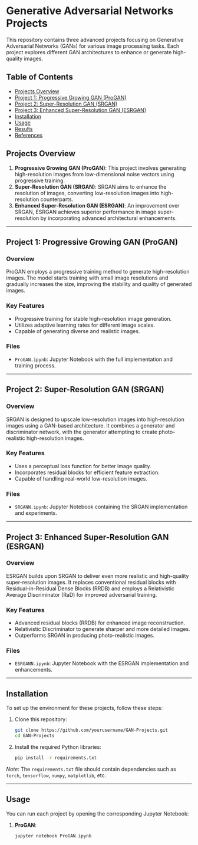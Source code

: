 # Generative Adversarial Networks Projects

This repository contains three advanced projects focusing on Generative Adversarial Networks (GANs) for various image processing tasks. Each project explores different GAN architectures to enhance or generate high-quality images. 

## Table of Contents

- [Projects Overview](#projects-overview)
- [Project 1: Progressive Growing GAN (ProGAN)](#project-1-progressive-growing-gan-progan)
- [Project 2: Super-Resolution GAN (SRGAN)](#project-2-super-resolution-gan-srgan)
- [Project 3: Enhanced Super-Resolution GAN (ESRGAN)](#project-3-enhanced-super-resolution-gan-esrgan)
- [Installation](#installation)
- [Usage](#usage)
- [Results](#results)
- [References](#references)

## Projects Overview

1. **Progressive Growing GAN (ProGAN)**: This project involves generating high-resolution images from low-dimensional noise vectors using progressive training.
2. **Super-Resolution GAN (SRGAN)**: SRGAN aims to enhance the resolution of images, converting low-resolution images into high-resolution counterparts.
3. **Enhanced Super-Resolution GAN (ESRGAN)**: An improvement over SRGAN, ESRGAN achieves superior performance in image super-resolution by incorporating advanced architectural enhancements.

---

## Project 1: Progressive Growing GAN (ProGAN)

### Overview
ProGAN employs a progressive training method to generate high-resolution images. The model starts training with small image resolutions and gradually increases the size, improving the stability and quality of generated images.

### Key Features
- Progressive training for stable high-resolution image generation.
- Utilizes adaptive learning rates for different image scales.
- Capable of generating diverse and realistic images.

### Files
- `ProGAN.ipynb`: Jupyter Notebook with the full implementation and training process.
  
---

## Project 2: Super-Resolution GAN (SRGAN)

### Overview
SRGAN is designed to upscale low-resolution images into high-resolution images using a GAN-based architecture. It combines a generator and discriminator network, with the generator attempting to create photo-realistic high-resolution images.

### Key Features
- Uses a perceptual loss function for better image quality.
- Incorporates residual blocks for efficient feature extraction.
- Capable of handling real-world low-resolution images.

### Files
- `SRGANN.ipynb`: Jupyter Notebook containing the SRGAN implementation and experiments.

---

## Project 3: Enhanced Super-Resolution GAN (ESRGAN)

### Overview
ESRGAN builds upon SRGAN to deliver even more realistic and high-quality super-resolution images. It replaces conventional residual blocks with Residual-in-Residual Dense Blocks (RRDB) and employs a Relativistic Average Discriminator (RaD) for improved adversarial training.

### Key Features
- Advanced residual blocks (RRDB) for enhanced image reconstruction.
- Relativistic Discriminator to generate sharper and more detailed images.
- Outperforms SRGAN in producing photo-realistic images.

### Files
- `ESRGANN.ipynb`: Jupyter Notebook with the ESRGAN implementation and enhancements.

---

## Installation

To set up the environment for these projects, follow these steps:

1. Clone this repository:
    ```bash
    git clone https://github.com/yourusername/GAN-Projects.git
    cd GAN-Projects
    ```

2. Install the required Python libraries:
    ```bash
    pip install -r requirements.txt
    ```

*Note*: The `requirements.txt` file should contain dependencies such as `torch`, `tensorflow`, `numpy`, `matplotlib`, etc.

---

## Usage

You can run each project by opening the corresponding Jupyter Notebook:

1. **ProGAN**: 
   ```bash
   jupyter notebook ProGAN.ipynb
